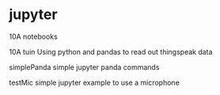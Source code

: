 # jupyter

10A notebooks

10A tuin  Using python and pandas to read out thingspeak data

simplePanda simple jupyter panda commands 

testMic simple jupyter example to use a microphone 



